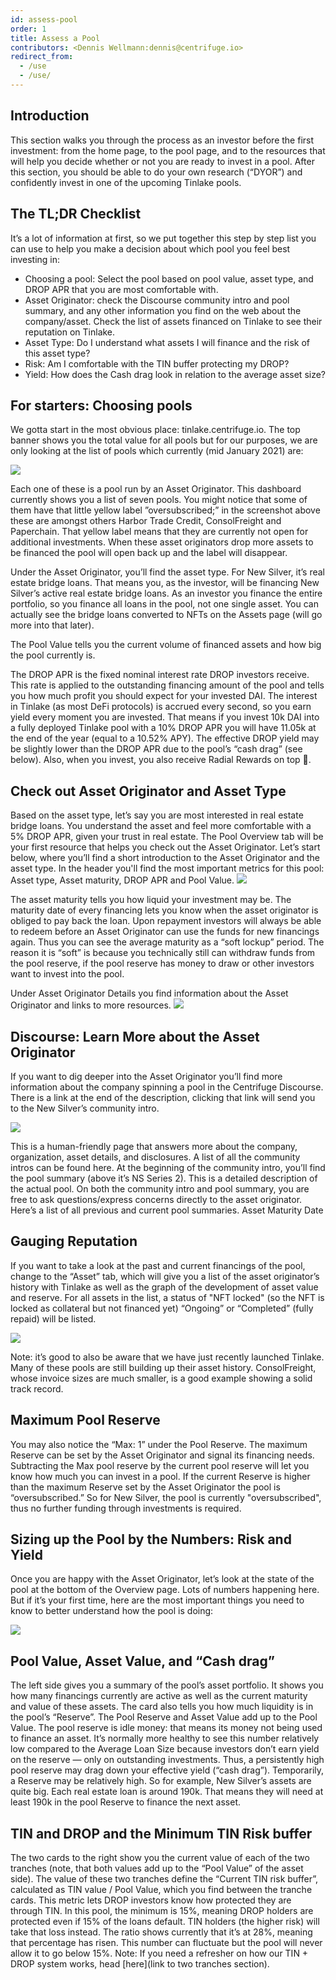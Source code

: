 ```yaml
---
id: assess-pool
order: 1
title: Assess a Pool
contributors: <Dennis Wellmann:dennis@centrifuge.io>
redirect_from:
  - /use
  - /use/
---
```


## Introduction

This section walks you through the process as an investor before the first investment: from the home page, to the pool page, and to the resources that will help you decide whether or not you are ready to invest in a pool. After this section, you should be able to do your own research (“DYOR”) and confidently invest in one of the upcoming Tinlake pools.

## The TL;DR Checklist

It’s a lot of information at first, so we put together this step by step list you can use to help you make a decision about which pool you feel best investing in:

- Choosing a pool: Select the pool based on pool value, asset type, and DROP APR that you are most comfortable with.
- Asset Originator: check the Discourse community intro and pool summary, and any other information you find on the web about the company/asset. Check the list of assets financed on Tinlake to see their reputation on Tinlake.
- Asset Type: Do I understand what assets I will finance and the risk of this asset type?
- Risk: Am I comfortable with the TIN buffer protecting my DROP?
- Yield: How does the Cash drag look in relation to the average asset size?

## For starters: Choosing pools

We gotta start in the most obvious place: tinlake.centrifuge.io. The top banner shows you the total value for all pools but for our purposes, we are only looking at the list of pools which currently (mid January 2021) are:

![](./images/choosing_pools.png)

Each one of these is a pool run by an Asset Originator. This dashboard currently shows you a list of seven pools. You might notice that some of them have that little yellow label ”oversubscribed;” in the screenshot above these are amongst others Harbor Trade Credit, ConsolFreight and Paperchain. That yellow label means that they are currently not open for additional investments. When these asset originators drop more assets to be financed the pool will open back up and the label will disappear.

Under the Asset Originator, you’ll find the asset type. For New Silver, it’s real estate bridge loans. That means you, as the investor, will be financing New Silver’s active real estate bridge loans. As an investor you finance the entire portfolio, so you finance all loans in the pool, not one single asset. You can actually see the bridge loans converted to NFTs on the Assets page (will go more into that later).

The Pool Value tells you the current volume of financed assets and how big the pool currently is.

The DROP APR is the fixed nominal interest rate DROP investors receive. This rate is applied to the outstanding financing amount of the pool and tells you how much profit you should expect for your invested DAI. The interest in Tinlake (as most DeFi protocols) is accrued every second, so you earn yield every moment you are invested. That means if you invest 10k DAI into a fully deployed Tinlake pool with a 10% DROP APR you will have 11.05k at the end of the year (equal to a 10.52% APY). The effective DROP yield may be slightly lower than the DROP APR due to the pool’s “cash drag” (see below). Also, when you invest, you also receive Radial Rewards on top 🤑.

## Check out Asset Originator and Asset Type

Based on the asset type, let’s say you are most interested in real estate bridge loans. You understand the asset and feel more comfortable with a 5% DROP APR, given your trust in real estate. The Pool Overview tab will be your first resource that helps you check out the Asset Originator. Let’s start below, where you’ll find a short introduction to the Asset Originator and the asset type.
In the header you'll find the most important metrics for this pool: Asset type, Asset maturity, DROP APR and Pool Value.
![](./images/pool_info.png)

The asset maturity tells you how liquid your investment may be. The maturity date of every financing lets you know when the asset originator is obliged to pay back the loan. Upon repayment investors will always be able to redeem before an Asset Originator can use the funds for new financings again. Thus you can see the average maturity as a “soft lockup” period. The reason it is “soft” is because you technically still can withdraw funds from the pool reserve, if the pool reserve has money to draw or other investors want to invest into the pool.

Under Asset Originator Details you find information about the Asset Originator and links to more resources.
![](./images/asset_originator_details.png)

## Discourse: Learn More about the Asset Originator

If you want to dig deeper into the Asset Originator you’ll find more information about the company spinning a pool in the Centrifuge Discourse. There is a link at the end of the description, clicking that link will send you to the New Silver’s community intro.

![](./images/new_silver_intro.png)

This is a human-friendly page that answers more about the company, organization, asset details, and disclosures. A list of all the community intros can be found here.
At the beginning of the community intro, you’ll find the pool summary (above it’s NS Series 2). This is a detailed description of the actual pool. On both the community intro and pool summary, you are free to ask questions/express concerns directly to the asset originator. Here’s a list of all previous and current pool summaries.
Asset Maturity Date

## Gauging Reputation

If you want to take a look at the past and current financings of the pool, change to the “Asset” tab, which will give you a list of the asset originator’s history with Tinlake as well as the graph of the development of asset value and reserve. For all assets in the list, a status of "NFT locked" (so the NFT is locked as collateral but not financed yet) “Ongoing” or “Completed” (fully repaid) will be listed.

![](./images/pool_financings.png)

Note: it’s good to also be aware that we have just recently launched Tinlake. Many of these pools are still building up their asset history. ConsolFreight, whose invoice sizes are much smaller, is a good example showing a solid track record.

## Maximum Pool Reserve

You may also notice the “Max: 1” under the Pool Reserve. The maximum Reserve can be set by the Asset Originator and signal its financing needs. Subtracting the Max pool reserve by the current pool reserve will let you know how much you can invest in a pool. If the current Reserve is higher than the maximum Reserve set by the Asset Originator the pool is “oversubscribed.” So for New Silver, the pool is currently "oversubscribed", thus no further funding through investments is required.

## Sizing up the Pool by the Numbers: Risk and Yield

Once you are happy with the Asset Originator, let’s look at the state of the pool at the bottom of the Overview page. Lots of numbers happening here. But if it’s your first time, here are the most important things you need to know to better understand how the pool is doing:

![](./images/pool_state.png)

## Pool Value, Asset Value, and “Cash drag”

The left side gives you a summary of the pool’s asset portfolio. It shows you how many financings currently are active as well as the current maturity and value of these assets. The card also tells you how much liquidity is in the pool’s “Reserve”. The Pool Reserve and Asset Value add up to the Pool Value. The pool reserve is idle money: that means its money not being used to finance an asset. It’s normally more healthy to see this number relatively low compared to the Average Loan Size because investors don’t earn yield on the reserve — only on outstanding investments. Thus, a persistently high pool reserve may drag down your effective yield (“cash drag”). Temporarily, a Reserve may be relatively high. So for example, New Silver’s assets are quite big. Each real estate loan is around 190k. That means they will need at least 190k in the pool Reserve to finance the next asset.

## TIN and DROP and the Minimum TIN Risk buffer

The two cards to the right show you the current value of each of the two tranches (note, that both values add up to the “Pool Value” of the asset side). The value of these two tranches define the “Current TIN risk buffer”, calculated as TIN value / Pool Value, which you find between the tranche cards. This metric lets DROP investors know how protected they are through TIN. In this pool, the minimum is 15%, meaning DROP holders are protected even if 15% of the loans default. TIN holders (the higher risk) will take that loss instead. The ratio shows currently that it’s at 28%, meaning that percentage has risen. This number can fluctuate but the pool will never allow it to go below 15%. Note: If you need a refresher on how our TIN + DROP system works, head [here](link to two tranches section).

